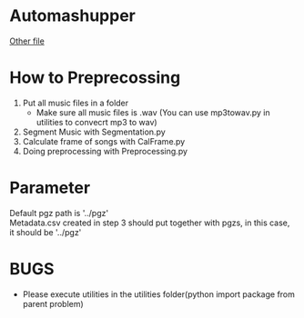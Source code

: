 # Automashupper  

[Other file](https://goo.gl/38tSPf)

# How to Preprecossing  
1.	Put all music files in a folder
    * Make sure all music files is .wav (You can use mp3towav.py in utilities to convecrt mp3 to wav)   
2.  Segment Music with Segmentation.py  
3.  Calculate frame of songs with CalFrame.py
4.  Doing preprocessing with Preprocessing.py

# Parameter  

Default pgz path is '../pgz'  
Metadata.csv created in step 3 should put together with pgzs, in this case, it should be '../pgz'  

# BUGS
* Please execute utilities in the utilities folder(python import package from parent problem)  